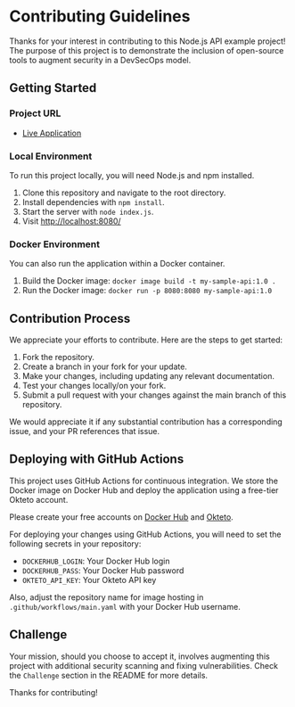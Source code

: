 # Contributing Guidelines

Thanks for your interest in contributing to this Node.js API example project! The purpose of this project is to demonstrate the inclusion of open-source tools to augment security in a DevSecOps model.

## Getting Started

### Project URL
- [Live Application](https://api-service-brunobotelhobr.cloud.okteto.net/)

### Local Environment
To run this project locally, you will need Node.js and npm installed.

1. Clone this repository and navigate to the root directory.
2. Install dependencies with `npm install`.
3. Start the server with `node index.js`.
4. Visit [http://localhost:8080/](http://localhost:8080/)

### Docker Environment
You can also run the application within a Docker container.

1. Build the Docker image: `docker image build -t my-sample-api:1.0 .`
2. Run the Docker image: `docker run -p 8080:8080 my-sample-api:1.0`

## Contribution Process

We appreciate your efforts to contribute. Here are the steps to get started:

1. Fork the repository.
2. Create a branch in your fork for your update.
3. Make your changes, including updating any relevant documentation.
4. Test your changes locally/on your fork.
5. Submit a pull request with your changes against the main branch of this repository.

We would appreciate it if any substantial contribution has a corresponding issue, and your PR references that issue.

## Deploying with GitHub Actions

This project uses GitHub Actions for continuous integration. We store the Docker image on Docker Hub and deploy the application using a free-tier Okteto account.

Please create your free accounts on [Docker Hub](https://hub.docker.com/) and [Okteto](https://www.okteto.com/).

For deploying your changes using GitHub Actions, you will need to set the following secrets in your repository:

- `DOCKERHUB_LOGIN`: Your Docker Hub login
- `DOCKERHUB_PASS`: Your Docker Hub password
- `OKTETO_API_KEY`: Your Okteto API key

Also, adjust the repository name for image hosting in `.github/workflows/main.yaml` with your Docker Hub username.

## Challenge

Your mission, should you choose to accept it, involves augmenting this project with additional security scanning and fixing vulnerabilities. Check the `Challenge` section in the README for more details.

Thanks for contributing!
